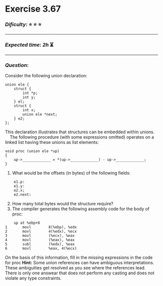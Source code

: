 Exercise 3.67
==============

### ***Dificulty***: :star: :star: :star:

---

### ***Expected time***: ***2h*** :hourglass_flowing_sand:

---

### ***Question***:
Consider the following union declaration:    

```
union ele {
	struct {
		int *p;
		int y;
	} el;
	struct {
		int x;
		union ele *next;
	} e2;
};
```  

This declaration illustrates that structures can be embedded within unions.  
&nbsp;&nbsp;&nbsp;&nbsp;The following procedure (with some expressions omitted) operates on a linked list having these unions as list elements:

```
void proc (union ele *up)
{
	up->_____________ = *(up->_____________) - up->_____________;
}
```  

1. What would be the offsets (in bytes) of the following fields:  

```
	e1.p:
	e1.y:
	e2.x;
	e2.next:
```  
2. How many total bytes would the structure require?
3. The compiler generates the following assembly code for the body of proc:  

```
	up at %ebp+8
1		movl		8(%ebp), %edx
2		movl		4(%edx), %ecx
3		movl		(%ecx), %eax
4		movl		(%eax), %eax
5		subl		(%edx), %eax
6		movl		%eax, 4(%ecx)
```  
On the basis of this information, fill in the missing expressions in the code for proc **Hint:** Some union references can have ambiguous interpretations. These ambiguities get resolved as you see where the references lead. There is only one answear that does not perform any casting and does not violate any type constraints.



